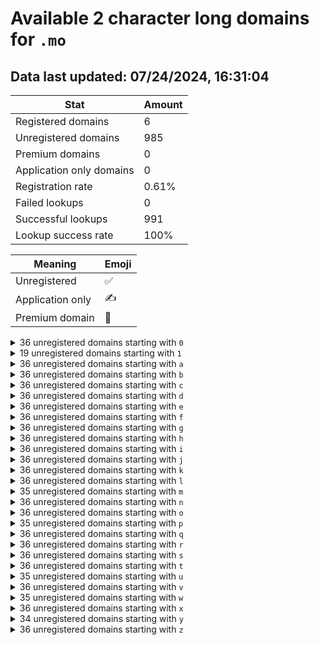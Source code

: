 # Available 2 character long domains for `.mo`

## Data last updated: 07/24/2024, 16:31:04

|Stat|Amount|
|--|--|
|Registered domains|6|
|Unregistered domains|985|
|Premium domains|0|
|Application only domains|0|
|Registration rate|0.61%|
|Failed lookups|0|
|Successful lookups|991|
|Lookup success rate|100%|


|Meaning|Emoji|
|--|--|
|Unregistered|:white_check_mark:|
|Application only|:writing_hand:|
|Premium domain|:gem:|

<details>
<summary>36 unregistered domains starting with <bold><code>0</code></bold></summary>

|Type|Domain|
|--|--|
|:white_check_mark:|`00.mo`|
|:white_check_mark:|`01.mo`|
|:white_check_mark:|`02.mo`|
|:white_check_mark:|`03.mo`|
|:white_check_mark:|`04.mo`|
|:white_check_mark:|`05.mo`|
|:white_check_mark:|`06.mo`|
|:white_check_mark:|`07.mo`|
|:white_check_mark:|`08.mo`|
|:white_check_mark:|`09.mo`|
|:white_check_mark:|`0a.mo`|
|:white_check_mark:|`0b.mo`|
|:white_check_mark:|`0c.mo`|
|:white_check_mark:|`0d.mo`|
|:white_check_mark:|`0e.mo`|
|:white_check_mark:|`0f.mo`|
|:white_check_mark:|`0g.mo`|
|:white_check_mark:|`0h.mo`|
|:white_check_mark:|`0i.mo`|
|:white_check_mark:|`0j.mo`|
|:white_check_mark:|`0k.mo`|
|:white_check_mark:|`0l.mo`|
|:white_check_mark:|`0m.mo`|
|:white_check_mark:|`0n.mo`|
|:white_check_mark:|`0o.mo`|
|:white_check_mark:|`0p.mo`|
|:white_check_mark:|`0q.mo`|
|:white_check_mark:|`0r.mo`|
|:white_check_mark:|`0s.mo`|
|:white_check_mark:|`0t.mo`|
|:white_check_mark:|`0u.mo`|
|:white_check_mark:|`0v.mo`|
|:white_check_mark:|`0w.mo`|
|:white_check_mark:|`0x.mo`|
|:white_check_mark:|`0y.mo`|
|:white_check_mark:|`0z.mo`|
</details>
<details>
<summary>19 unregistered domains starting with <bold><code>1</code></bold></summary>

|Type|Domain|
|--|--|
|:white_check_mark:|`1a.mo`|
|:white_check_mark:|`1b.mo`|
|:white_check_mark:|`1c.mo`|
|:white_check_mark:|`1d.mo`|
|:white_check_mark:|`1e.mo`|
|:white_check_mark:|`1f.mo`|
|:white_check_mark:|`1g.mo`|
|:white_check_mark:|`1h.mo`|
|:white_check_mark:|`1i.mo`|
|:white_check_mark:|`1j.mo`|
|:white_check_mark:|`1k.mo`|
|:white_check_mark:|`1l.mo`|
|:white_check_mark:|`1m.mo`|
|:white_check_mark:|`1n.mo`|
|:white_check_mark:|`1o.mo`|
|:white_check_mark:|`1p.mo`|
|:white_check_mark:|`1q.mo`|
|:white_check_mark:|`1r.mo`|
|:white_check_mark:|`1s.mo`|
</details>
<details>
<summary>36 unregistered domains starting with <bold><code>a</code></bold></summary>

|Type|Domain|
|--|--|
|:white_check_mark:|`a0.mo`|
|:white_check_mark:|`a1.mo`|
|:white_check_mark:|`a2.mo`|
|:white_check_mark:|`a3.mo`|
|:white_check_mark:|`a4.mo`|
|:white_check_mark:|`a5.mo`|
|:white_check_mark:|`a6.mo`|
|:white_check_mark:|`a7.mo`|
|:white_check_mark:|`a8.mo`|
|:white_check_mark:|`a9.mo`|
|:white_check_mark:|`aa.mo`|
|:white_check_mark:|`ab.mo`|
|:white_check_mark:|`ac.mo`|
|:white_check_mark:|`ad.mo`|
|:white_check_mark:|`ae.mo`|
|:white_check_mark:|`af.mo`|
|:white_check_mark:|`ag.mo`|
|:white_check_mark:|`ah.mo`|
|:white_check_mark:|`ai.mo`|
|:white_check_mark:|`aj.mo`|
|:white_check_mark:|`ak.mo`|
|:white_check_mark:|`al.mo`|
|:white_check_mark:|`am.mo`|
|:white_check_mark:|`an.mo`|
|:white_check_mark:|`ao.mo`|
|:white_check_mark:|`ap.mo`|
|:white_check_mark:|`aq.mo`|
|:white_check_mark:|`ar.mo`|
|:white_check_mark:|`as.mo`|
|:white_check_mark:|`at.mo`|
|:white_check_mark:|`au.mo`|
|:white_check_mark:|`av.mo`|
|:white_check_mark:|`aw.mo`|
|:white_check_mark:|`ax.mo`|
|:white_check_mark:|`ay.mo`|
|:white_check_mark:|`az.mo`|
</details>
<details>
<summary>36 unregistered domains starting with <bold><code>b</code></bold></summary>

|Type|Domain|
|--|--|
|:white_check_mark:|`b0.mo`|
|:white_check_mark:|`b1.mo`|
|:white_check_mark:|`b2.mo`|
|:white_check_mark:|`b3.mo`|
|:white_check_mark:|`b4.mo`|
|:white_check_mark:|`b5.mo`|
|:white_check_mark:|`b6.mo`|
|:white_check_mark:|`b7.mo`|
|:white_check_mark:|`b8.mo`|
|:white_check_mark:|`b9.mo`|
|:white_check_mark:|`ba.mo`|
|:white_check_mark:|`bb.mo`|
|:white_check_mark:|`bc.mo`|
|:white_check_mark:|`bd.mo`|
|:white_check_mark:|`be.mo`|
|:white_check_mark:|`bf.mo`|
|:white_check_mark:|`bg.mo`|
|:white_check_mark:|`bh.mo`|
|:white_check_mark:|`bi.mo`|
|:white_check_mark:|`bj.mo`|
|:white_check_mark:|`bk.mo`|
|:white_check_mark:|`bl.mo`|
|:white_check_mark:|`bm.mo`|
|:white_check_mark:|`bn.mo`|
|:white_check_mark:|`bo.mo`|
|:white_check_mark:|`bp.mo`|
|:white_check_mark:|`bq.mo`|
|:white_check_mark:|`br.mo`|
|:white_check_mark:|`bs.mo`|
|:white_check_mark:|`bt.mo`|
|:white_check_mark:|`bu.mo`|
|:white_check_mark:|`bv.mo`|
|:white_check_mark:|`bw.mo`|
|:white_check_mark:|`bx.mo`|
|:white_check_mark:|`by.mo`|
|:white_check_mark:|`bz.mo`|
</details>
<details>
<summary>36 unregistered domains starting with <bold><code>c</code></bold></summary>

|Type|Domain|
|--|--|
|:white_check_mark:|`c0.mo`|
|:white_check_mark:|`c1.mo`|
|:white_check_mark:|`c2.mo`|
|:white_check_mark:|`c3.mo`|
|:white_check_mark:|`c4.mo`|
|:white_check_mark:|`c5.mo`|
|:white_check_mark:|`c6.mo`|
|:white_check_mark:|`c7.mo`|
|:white_check_mark:|`c8.mo`|
|:white_check_mark:|`c9.mo`|
|:white_check_mark:|`ca.mo`|
|:white_check_mark:|`cb.mo`|
|:white_check_mark:|`cc.mo`|
|:white_check_mark:|`cd.mo`|
|:white_check_mark:|`ce.mo`|
|:white_check_mark:|`cf.mo`|
|:white_check_mark:|`cg.mo`|
|:white_check_mark:|`ch.mo`|
|:white_check_mark:|`ci.mo`|
|:white_check_mark:|`cj.mo`|
|:white_check_mark:|`ck.mo`|
|:white_check_mark:|`cl.mo`|
|:white_check_mark:|`cm.mo`|
|:white_check_mark:|`cn.mo`|
|:white_check_mark:|`co.mo`|
|:white_check_mark:|`cp.mo`|
|:white_check_mark:|`cq.mo`|
|:white_check_mark:|`cr.mo`|
|:white_check_mark:|`cs.mo`|
|:white_check_mark:|`ct.mo`|
|:white_check_mark:|`cu.mo`|
|:white_check_mark:|`cv.mo`|
|:white_check_mark:|`cw.mo`|
|:white_check_mark:|`cx.mo`|
|:white_check_mark:|`cy.mo`|
|:white_check_mark:|`cz.mo`|
</details>
<details>
<summary>36 unregistered domains starting with <bold><code>d</code></bold></summary>

|Type|Domain|
|--|--|
|:white_check_mark:|`d0.mo`|
|:white_check_mark:|`d1.mo`|
|:white_check_mark:|`d2.mo`|
|:white_check_mark:|`d3.mo`|
|:white_check_mark:|`d4.mo`|
|:white_check_mark:|`d5.mo`|
|:white_check_mark:|`d6.mo`|
|:white_check_mark:|`d7.mo`|
|:white_check_mark:|`d8.mo`|
|:white_check_mark:|`d9.mo`|
|:white_check_mark:|`da.mo`|
|:white_check_mark:|`db.mo`|
|:white_check_mark:|`dc.mo`|
|:white_check_mark:|`dd.mo`|
|:white_check_mark:|`de.mo`|
|:white_check_mark:|`df.mo`|
|:white_check_mark:|`dg.mo`|
|:white_check_mark:|`dh.mo`|
|:white_check_mark:|`di.mo`|
|:white_check_mark:|`dj.mo`|
|:white_check_mark:|`dk.mo`|
|:white_check_mark:|`dl.mo`|
|:white_check_mark:|`dm.mo`|
|:white_check_mark:|`dn.mo`|
|:white_check_mark:|`do.mo`|
|:white_check_mark:|`dp.mo`|
|:white_check_mark:|`dq.mo`|
|:white_check_mark:|`dr.mo`|
|:white_check_mark:|`ds.mo`|
|:white_check_mark:|`dt.mo`|
|:white_check_mark:|`du.mo`|
|:white_check_mark:|`dv.mo`|
|:white_check_mark:|`dw.mo`|
|:white_check_mark:|`dx.mo`|
|:white_check_mark:|`dy.mo`|
|:white_check_mark:|`dz.mo`|
</details>
<details>
<summary>36 unregistered domains starting with <bold><code>e</code></bold></summary>

|Type|Domain|
|--|--|
|:white_check_mark:|`e0.mo`|
|:white_check_mark:|`e1.mo`|
|:white_check_mark:|`e2.mo`|
|:white_check_mark:|`e3.mo`|
|:white_check_mark:|`e4.mo`|
|:white_check_mark:|`e5.mo`|
|:white_check_mark:|`e6.mo`|
|:white_check_mark:|`e7.mo`|
|:white_check_mark:|`e8.mo`|
|:white_check_mark:|`e9.mo`|
|:white_check_mark:|`ea.mo`|
|:white_check_mark:|`eb.mo`|
|:white_check_mark:|`ec.mo`|
|:white_check_mark:|`ed.mo`|
|:white_check_mark:|`ee.mo`|
|:white_check_mark:|`ef.mo`|
|:white_check_mark:|`eg.mo`|
|:white_check_mark:|`eh.mo`|
|:white_check_mark:|`ei.mo`|
|:white_check_mark:|`ej.mo`|
|:white_check_mark:|`ek.mo`|
|:white_check_mark:|`el.mo`|
|:white_check_mark:|`em.mo`|
|:white_check_mark:|`en.mo`|
|:white_check_mark:|`eo.mo`|
|:white_check_mark:|`ep.mo`|
|:white_check_mark:|`eq.mo`|
|:white_check_mark:|`er.mo`|
|:white_check_mark:|`es.mo`|
|:white_check_mark:|`et.mo`|
|:white_check_mark:|`eu.mo`|
|:white_check_mark:|`ev.mo`|
|:white_check_mark:|`ew.mo`|
|:white_check_mark:|`ex.mo`|
|:white_check_mark:|`ey.mo`|
|:white_check_mark:|`ez.mo`|
</details>
<details>
<summary>36 unregistered domains starting with <bold><code>f</code></bold></summary>

|Type|Domain|
|--|--|
|:white_check_mark:|`f0.mo`|
|:white_check_mark:|`f1.mo`|
|:white_check_mark:|`f2.mo`|
|:white_check_mark:|`f3.mo`|
|:white_check_mark:|`f4.mo`|
|:white_check_mark:|`f5.mo`|
|:white_check_mark:|`f6.mo`|
|:white_check_mark:|`f7.mo`|
|:white_check_mark:|`f8.mo`|
|:white_check_mark:|`f9.mo`|
|:white_check_mark:|`fa.mo`|
|:white_check_mark:|`fb.mo`|
|:white_check_mark:|`fc.mo`|
|:white_check_mark:|`fd.mo`|
|:white_check_mark:|`fe.mo`|
|:white_check_mark:|`ff.mo`|
|:white_check_mark:|`fg.mo`|
|:white_check_mark:|`fh.mo`|
|:white_check_mark:|`fi.mo`|
|:white_check_mark:|`fj.mo`|
|:white_check_mark:|`fk.mo`|
|:white_check_mark:|`fl.mo`|
|:white_check_mark:|`fm.mo`|
|:white_check_mark:|`fn.mo`|
|:white_check_mark:|`fo.mo`|
|:white_check_mark:|`fp.mo`|
|:white_check_mark:|`fq.mo`|
|:white_check_mark:|`fr.mo`|
|:white_check_mark:|`fs.mo`|
|:white_check_mark:|`ft.mo`|
|:white_check_mark:|`fu.mo`|
|:white_check_mark:|`fv.mo`|
|:white_check_mark:|`fw.mo`|
|:white_check_mark:|`fx.mo`|
|:white_check_mark:|`fy.mo`|
|:white_check_mark:|`fz.mo`|
</details>
<details>
<summary>36 unregistered domains starting with <bold><code>g</code></bold></summary>

|Type|Domain|
|--|--|
|:white_check_mark:|`g0.mo`|
|:white_check_mark:|`g1.mo`|
|:white_check_mark:|`g2.mo`|
|:white_check_mark:|`g3.mo`|
|:white_check_mark:|`g4.mo`|
|:white_check_mark:|`g5.mo`|
|:white_check_mark:|`g6.mo`|
|:white_check_mark:|`g7.mo`|
|:white_check_mark:|`g8.mo`|
|:white_check_mark:|`g9.mo`|
|:white_check_mark:|`ga.mo`|
|:white_check_mark:|`gb.mo`|
|:white_check_mark:|`gc.mo`|
|:white_check_mark:|`gd.mo`|
|:white_check_mark:|`ge.mo`|
|:white_check_mark:|`gf.mo`|
|:white_check_mark:|`gg.mo`|
|:white_check_mark:|`gh.mo`|
|:white_check_mark:|`gi.mo`|
|:white_check_mark:|`gj.mo`|
|:white_check_mark:|`gk.mo`|
|:white_check_mark:|`gl.mo`|
|:white_check_mark:|`gm.mo`|
|:white_check_mark:|`gn.mo`|
|:white_check_mark:|`go.mo`|
|:white_check_mark:|`gp.mo`|
|:white_check_mark:|`gq.mo`|
|:white_check_mark:|`gr.mo`|
|:white_check_mark:|`gs.mo`|
|:white_check_mark:|`gt.mo`|
|:white_check_mark:|`gu.mo`|
|:white_check_mark:|`gv.mo`|
|:white_check_mark:|`gw.mo`|
|:white_check_mark:|`gx.mo`|
|:white_check_mark:|`gy.mo`|
|:white_check_mark:|`gz.mo`|
</details>
<details>
<summary>36 unregistered domains starting with <bold><code>h</code></bold></summary>

|Type|Domain|
|--|--|
|:white_check_mark:|`h0.mo`|
|:white_check_mark:|`h1.mo`|
|:white_check_mark:|`h2.mo`|
|:white_check_mark:|`h3.mo`|
|:white_check_mark:|`h4.mo`|
|:white_check_mark:|`h5.mo`|
|:white_check_mark:|`h6.mo`|
|:white_check_mark:|`h7.mo`|
|:white_check_mark:|`h8.mo`|
|:white_check_mark:|`h9.mo`|
|:white_check_mark:|`ha.mo`|
|:white_check_mark:|`hb.mo`|
|:white_check_mark:|`hc.mo`|
|:white_check_mark:|`hd.mo`|
|:white_check_mark:|`he.mo`|
|:white_check_mark:|`hf.mo`|
|:white_check_mark:|`hg.mo`|
|:white_check_mark:|`hh.mo`|
|:white_check_mark:|`hi.mo`|
|:white_check_mark:|`hj.mo`|
|:white_check_mark:|`hk.mo`|
|:white_check_mark:|`hl.mo`|
|:white_check_mark:|`hm.mo`|
|:white_check_mark:|`hn.mo`|
|:white_check_mark:|`ho.mo`|
|:white_check_mark:|`hp.mo`|
|:white_check_mark:|`hq.mo`|
|:white_check_mark:|`hr.mo`|
|:white_check_mark:|`hs.mo`|
|:white_check_mark:|`ht.mo`|
|:white_check_mark:|`hu.mo`|
|:white_check_mark:|`hv.mo`|
|:white_check_mark:|`hw.mo`|
|:white_check_mark:|`hx.mo`|
|:white_check_mark:|`hy.mo`|
|:white_check_mark:|`hz.mo`|
</details>
<details>
<summary>36 unregistered domains starting with <bold><code>i</code></bold></summary>

|Type|Domain|
|--|--|
|:white_check_mark:|`i0.mo`|
|:white_check_mark:|`i1.mo`|
|:white_check_mark:|`i2.mo`|
|:white_check_mark:|`i3.mo`|
|:white_check_mark:|`i4.mo`|
|:white_check_mark:|`i5.mo`|
|:white_check_mark:|`i6.mo`|
|:white_check_mark:|`i7.mo`|
|:white_check_mark:|`i8.mo`|
|:white_check_mark:|`i9.mo`|
|:white_check_mark:|`ia.mo`|
|:white_check_mark:|`ib.mo`|
|:white_check_mark:|`ic.mo`|
|:white_check_mark:|`id.mo`|
|:white_check_mark:|`ie.mo`|
|:white_check_mark:|`if.mo`|
|:white_check_mark:|`ig.mo`|
|:white_check_mark:|`ih.mo`|
|:white_check_mark:|`ii.mo`|
|:white_check_mark:|`ij.mo`|
|:white_check_mark:|`ik.mo`|
|:white_check_mark:|`il.mo`|
|:white_check_mark:|`im.mo`|
|:white_check_mark:|`in.mo`|
|:white_check_mark:|`io.mo`|
|:white_check_mark:|`ip.mo`|
|:white_check_mark:|`iq.mo`|
|:white_check_mark:|`ir.mo`|
|:white_check_mark:|`is.mo`|
|:white_check_mark:|`it.mo`|
|:white_check_mark:|`iu.mo`|
|:white_check_mark:|`iv.mo`|
|:white_check_mark:|`iw.mo`|
|:white_check_mark:|`ix.mo`|
|:white_check_mark:|`iy.mo`|
|:white_check_mark:|`iz.mo`|
</details>
<details>
<summary>36 unregistered domains starting with <bold><code>j</code></bold></summary>

|Type|Domain|
|--|--|
|:white_check_mark:|`j0.mo`|
|:white_check_mark:|`j1.mo`|
|:white_check_mark:|`j2.mo`|
|:white_check_mark:|`j3.mo`|
|:white_check_mark:|`j4.mo`|
|:white_check_mark:|`j5.mo`|
|:white_check_mark:|`j6.mo`|
|:white_check_mark:|`j7.mo`|
|:white_check_mark:|`j8.mo`|
|:white_check_mark:|`j9.mo`|
|:white_check_mark:|`ja.mo`|
|:white_check_mark:|`jb.mo`|
|:white_check_mark:|`jc.mo`|
|:white_check_mark:|`jd.mo`|
|:white_check_mark:|`je.mo`|
|:white_check_mark:|`jf.mo`|
|:white_check_mark:|`jg.mo`|
|:white_check_mark:|`jh.mo`|
|:white_check_mark:|`ji.mo`|
|:white_check_mark:|`jj.mo`|
|:white_check_mark:|`jk.mo`|
|:white_check_mark:|`jl.mo`|
|:white_check_mark:|`jm.mo`|
|:white_check_mark:|`jn.mo`|
|:white_check_mark:|`jo.mo`|
|:white_check_mark:|`jp.mo`|
|:white_check_mark:|`jq.mo`|
|:white_check_mark:|`jr.mo`|
|:white_check_mark:|`js.mo`|
|:white_check_mark:|`jt.mo`|
|:white_check_mark:|`ju.mo`|
|:white_check_mark:|`jv.mo`|
|:white_check_mark:|`jw.mo`|
|:white_check_mark:|`jx.mo`|
|:white_check_mark:|`jy.mo`|
|:white_check_mark:|`jz.mo`|
</details>
<details>
<summary>36 unregistered domains starting with <bold><code>k</code></bold></summary>

|Type|Domain|
|--|--|
|:white_check_mark:|`k0.mo`|
|:white_check_mark:|`k1.mo`|
|:white_check_mark:|`k2.mo`|
|:white_check_mark:|`k3.mo`|
|:white_check_mark:|`k4.mo`|
|:white_check_mark:|`k5.mo`|
|:white_check_mark:|`k6.mo`|
|:white_check_mark:|`k7.mo`|
|:white_check_mark:|`k8.mo`|
|:white_check_mark:|`k9.mo`|
|:white_check_mark:|`ka.mo`|
|:white_check_mark:|`kb.mo`|
|:white_check_mark:|`kc.mo`|
|:white_check_mark:|`kd.mo`|
|:white_check_mark:|`ke.mo`|
|:white_check_mark:|`kf.mo`|
|:white_check_mark:|`kg.mo`|
|:white_check_mark:|`kh.mo`|
|:white_check_mark:|`ki.mo`|
|:white_check_mark:|`kj.mo`|
|:white_check_mark:|`kk.mo`|
|:white_check_mark:|`kl.mo`|
|:white_check_mark:|`km.mo`|
|:white_check_mark:|`kn.mo`|
|:white_check_mark:|`ko.mo`|
|:white_check_mark:|`kp.mo`|
|:white_check_mark:|`kq.mo`|
|:white_check_mark:|`kr.mo`|
|:white_check_mark:|`ks.mo`|
|:white_check_mark:|`kt.mo`|
|:white_check_mark:|`ku.mo`|
|:white_check_mark:|`kv.mo`|
|:white_check_mark:|`kw.mo`|
|:white_check_mark:|`kx.mo`|
|:white_check_mark:|`ky.mo`|
|:white_check_mark:|`kz.mo`|
</details>
<details>
<summary>36 unregistered domains starting with <bold><code>l</code></bold></summary>

|Type|Domain|
|--|--|
|:white_check_mark:|`l0.mo`|
|:white_check_mark:|`l1.mo`|
|:white_check_mark:|`l2.mo`|
|:white_check_mark:|`l3.mo`|
|:white_check_mark:|`l4.mo`|
|:white_check_mark:|`l5.mo`|
|:white_check_mark:|`l6.mo`|
|:white_check_mark:|`l7.mo`|
|:white_check_mark:|`l8.mo`|
|:white_check_mark:|`l9.mo`|
|:white_check_mark:|`la.mo`|
|:white_check_mark:|`lb.mo`|
|:white_check_mark:|`lc.mo`|
|:white_check_mark:|`ld.mo`|
|:white_check_mark:|`le.mo`|
|:white_check_mark:|`lf.mo`|
|:white_check_mark:|`lg.mo`|
|:white_check_mark:|`lh.mo`|
|:white_check_mark:|`li.mo`|
|:white_check_mark:|`lj.mo`|
|:white_check_mark:|`lk.mo`|
|:white_check_mark:|`ll.mo`|
|:white_check_mark:|`lm.mo`|
|:white_check_mark:|`ln.mo`|
|:white_check_mark:|`lo.mo`|
|:white_check_mark:|`lp.mo`|
|:white_check_mark:|`lq.mo`|
|:white_check_mark:|`lr.mo`|
|:white_check_mark:|`ls.mo`|
|:white_check_mark:|`lt.mo`|
|:white_check_mark:|`lu.mo`|
|:white_check_mark:|`lv.mo`|
|:white_check_mark:|`lw.mo`|
|:white_check_mark:|`lx.mo`|
|:white_check_mark:|`ly.mo`|
|:white_check_mark:|`lz.mo`|
</details>
<details>
<summary>35 unregistered domains starting with <bold><code>m</code></bold></summary>

|Type|Domain|
|--|--|
|:white_check_mark:|`m0.mo`|
|:white_check_mark:|`m1.mo`|
|:white_check_mark:|`m2.mo`|
|:white_check_mark:|`m3.mo`|
|:white_check_mark:|`m4.mo`|
|:white_check_mark:|`m5.mo`|
|:white_check_mark:|`m6.mo`|
|:white_check_mark:|`m7.mo`|
|:white_check_mark:|`m8.mo`|
|:white_check_mark:|`m9.mo`|
|:white_check_mark:|`ma.mo`|
|:white_check_mark:|`mb.mo`|
|:white_check_mark:|`mc.mo`|
|:white_check_mark:|`md.mo`|
|:white_check_mark:|`me.mo`|
|:white_check_mark:|`mf.mo`|
|:white_check_mark:|`mg.mo`|
|:white_check_mark:|`mh.mo`|
|:white_check_mark:|`mj.mo`|
|:white_check_mark:|`mk.mo`|
|:white_check_mark:|`ml.mo`|
|:white_check_mark:|`mm.mo`|
|:white_check_mark:|`mn.mo`|
|:white_check_mark:|`mo.mo`|
|:white_check_mark:|`mp.mo`|
|:white_check_mark:|`mq.mo`|
|:white_check_mark:|`mr.mo`|
|:white_check_mark:|`ms.mo`|
|:white_check_mark:|`mt.mo`|
|:white_check_mark:|`mu.mo`|
|:white_check_mark:|`mv.mo`|
|:white_check_mark:|`mw.mo`|
|:white_check_mark:|`mx.mo`|
|:white_check_mark:|`my.mo`|
|:white_check_mark:|`mz.mo`|
</details>
<details>
<summary>36 unregistered domains starting with <bold><code>n</code></bold></summary>

|Type|Domain|
|--|--|
|:white_check_mark:|`n0.mo`|
|:white_check_mark:|`n1.mo`|
|:white_check_mark:|`n2.mo`|
|:white_check_mark:|`n3.mo`|
|:white_check_mark:|`n4.mo`|
|:white_check_mark:|`n5.mo`|
|:white_check_mark:|`n6.mo`|
|:white_check_mark:|`n7.mo`|
|:white_check_mark:|`n8.mo`|
|:white_check_mark:|`n9.mo`|
|:white_check_mark:|`na.mo`|
|:white_check_mark:|`nb.mo`|
|:white_check_mark:|`nc.mo`|
|:white_check_mark:|`nd.mo`|
|:white_check_mark:|`ne.mo`|
|:white_check_mark:|`nf.mo`|
|:white_check_mark:|`ng.mo`|
|:white_check_mark:|`nh.mo`|
|:white_check_mark:|`ni.mo`|
|:white_check_mark:|`nj.mo`|
|:white_check_mark:|`nk.mo`|
|:white_check_mark:|`nl.mo`|
|:white_check_mark:|`nm.mo`|
|:white_check_mark:|`nn.mo`|
|:white_check_mark:|`no.mo`|
|:white_check_mark:|`np.mo`|
|:white_check_mark:|`nq.mo`|
|:white_check_mark:|`nr.mo`|
|:white_check_mark:|`ns.mo`|
|:white_check_mark:|`nt.mo`|
|:white_check_mark:|`nu.mo`|
|:white_check_mark:|`nv.mo`|
|:white_check_mark:|`nw.mo`|
|:white_check_mark:|`nx.mo`|
|:white_check_mark:|`ny.mo`|
|:white_check_mark:|`nz.mo`|
</details>
<details>
<summary>36 unregistered domains starting with <bold><code>o</code></bold></summary>

|Type|Domain|
|--|--|
|:white_check_mark:|`o0.mo`|
|:white_check_mark:|`o1.mo`|
|:white_check_mark:|`o2.mo`|
|:white_check_mark:|`o3.mo`|
|:white_check_mark:|`o4.mo`|
|:white_check_mark:|`o5.mo`|
|:white_check_mark:|`o6.mo`|
|:white_check_mark:|`o7.mo`|
|:white_check_mark:|`o8.mo`|
|:white_check_mark:|`o9.mo`|
|:white_check_mark:|`oa.mo`|
|:white_check_mark:|`ob.mo`|
|:white_check_mark:|`oc.mo`|
|:white_check_mark:|`od.mo`|
|:white_check_mark:|`oe.mo`|
|:white_check_mark:|`of.mo`|
|:white_check_mark:|`og.mo`|
|:white_check_mark:|`oh.mo`|
|:white_check_mark:|`oi.mo`|
|:white_check_mark:|`oj.mo`|
|:white_check_mark:|`ok.mo`|
|:white_check_mark:|`ol.mo`|
|:white_check_mark:|`om.mo`|
|:white_check_mark:|`on.mo`|
|:white_check_mark:|`oo.mo`|
|:white_check_mark:|`op.mo`|
|:white_check_mark:|`oq.mo`|
|:white_check_mark:|`or.mo`|
|:white_check_mark:|`os.mo`|
|:white_check_mark:|`ot.mo`|
|:white_check_mark:|`ou.mo`|
|:white_check_mark:|`ov.mo`|
|:white_check_mark:|`ow.mo`|
|:white_check_mark:|`ox.mo`|
|:white_check_mark:|`oy.mo`|
|:white_check_mark:|`oz.mo`|
</details>
<details>
<summary>35 unregistered domains starting with <bold><code>p</code></bold></summary>

|Type|Domain|
|--|--|
|:white_check_mark:|`p0.mo`|
|:white_check_mark:|`p1.mo`|
|:white_check_mark:|`p2.mo`|
|:white_check_mark:|`p3.mo`|
|:white_check_mark:|`p4.mo`|
|:white_check_mark:|`p5.mo`|
|:white_check_mark:|`p6.mo`|
|:white_check_mark:|`p7.mo`|
|:white_check_mark:|`p8.mo`|
|:white_check_mark:|`p9.mo`|
|:white_check_mark:|`pa.mo`|
|:white_check_mark:|`pb.mo`|
|:white_check_mark:|`pc.mo`|
|:white_check_mark:|`pd.mo`|
|:white_check_mark:|`pe.mo`|
|:white_check_mark:|`pf.mo`|
|:white_check_mark:|`pg.mo`|
|:white_check_mark:|`ph.mo`|
|:white_check_mark:|`pi.mo`|
|:white_check_mark:|`pj.mo`|
|:white_check_mark:|`pl.mo`|
|:white_check_mark:|`pm.mo`|
|:white_check_mark:|`pn.mo`|
|:white_check_mark:|`po.mo`|
|:white_check_mark:|`pp.mo`|
|:white_check_mark:|`pq.mo`|
|:white_check_mark:|`pr.mo`|
|:white_check_mark:|`ps.mo`|
|:white_check_mark:|`pt.mo`|
|:white_check_mark:|`pu.mo`|
|:white_check_mark:|`pv.mo`|
|:white_check_mark:|`pw.mo`|
|:white_check_mark:|`px.mo`|
|:white_check_mark:|`py.mo`|
|:white_check_mark:|`pz.mo`|
</details>
<details>
<summary>36 unregistered domains starting with <bold><code>q</code></bold></summary>

|Type|Domain|
|--|--|
|:white_check_mark:|`q0.mo`|
|:white_check_mark:|`q1.mo`|
|:white_check_mark:|`q2.mo`|
|:white_check_mark:|`q3.mo`|
|:white_check_mark:|`q4.mo`|
|:white_check_mark:|`q5.mo`|
|:white_check_mark:|`q6.mo`|
|:white_check_mark:|`q7.mo`|
|:white_check_mark:|`q8.mo`|
|:white_check_mark:|`q9.mo`|
|:white_check_mark:|`qa.mo`|
|:white_check_mark:|`qb.mo`|
|:white_check_mark:|`qc.mo`|
|:white_check_mark:|`qd.mo`|
|:white_check_mark:|`qe.mo`|
|:white_check_mark:|`qf.mo`|
|:white_check_mark:|`qg.mo`|
|:white_check_mark:|`qh.mo`|
|:white_check_mark:|`qi.mo`|
|:white_check_mark:|`qj.mo`|
|:white_check_mark:|`qk.mo`|
|:white_check_mark:|`ql.mo`|
|:white_check_mark:|`qm.mo`|
|:white_check_mark:|`qn.mo`|
|:white_check_mark:|`qo.mo`|
|:white_check_mark:|`qp.mo`|
|:white_check_mark:|`qq.mo`|
|:white_check_mark:|`qr.mo`|
|:white_check_mark:|`qs.mo`|
|:white_check_mark:|`qt.mo`|
|:white_check_mark:|`qu.mo`|
|:white_check_mark:|`qv.mo`|
|:white_check_mark:|`qw.mo`|
|:white_check_mark:|`qx.mo`|
|:white_check_mark:|`qy.mo`|
|:white_check_mark:|`qz.mo`|
</details>
<details>
<summary>36 unregistered domains starting with <bold><code>r</code></bold></summary>

|Type|Domain|
|--|--|
|:white_check_mark:|`r0.mo`|
|:white_check_mark:|`r1.mo`|
|:white_check_mark:|`r2.mo`|
|:white_check_mark:|`r3.mo`|
|:white_check_mark:|`r4.mo`|
|:white_check_mark:|`r5.mo`|
|:white_check_mark:|`r6.mo`|
|:white_check_mark:|`r7.mo`|
|:white_check_mark:|`r8.mo`|
|:white_check_mark:|`r9.mo`|
|:white_check_mark:|`ra.mo`|
|:white_check_mark:|`rb.mo`|
|:white_check_mark:|`rc.mo`|
|:white_check_mark:|`rd.mo`|
|:white_check_mark:|`re.mo`|
|:white_check_mark:|`rf.mo`|
|:white_check_mark:|`rg.mo`|
|:white_check_mark:|`rh.mo`|
|:white_check_mark:|`ri.mo`|
|:white_check_mark:|`rj.mo`|
|:white_check_mark:|`rk.mo`|
|:white_check_mark:|`rl.mo`|
|:white_check_mark:|`rm.mo`|
|:white_check_mark:|`rn.mo`|
|:white_check_mark:|`ro.mo`|
|:white_check_mark:|`rp.mo`|
|:white_check_mark:|`rq.mo`|
|:white_check_mark:|`rr.mo`|
|:white_check_mark:|`rs.mo`|
|:white_check_mark:|`rt.mo`|
|:white_check_mark:|`ru.mo`|
|:white_check_mark:|`rv.mo`|
|:white_check_mark:|`rw.mo`|
|:white_check_mark:|`rx.mo`|
|:white_check_mark:|`ry.mo`|
|:white_check_mark:|`rz.mo`|
</details>
<details>
<summary>36 unregistered domains starting with <bold><code>s</code></bold></summary>

|Type|Domain|
|--|--|
|:white_check_mark:|`s0.mo`|
|:white_check_mark:|`s1.mo`|
|:white_check_mark:|`s2.mo`|
|:white_check_mark:|`s3.mo`|
|:white_check_mark:|`s4.mo`|
|:white_check_mark:|`s5.mo`|
|:white_check_mark:|`s6.mo`|
|:white_check_mark:|`s7.mo`|
|:white_check_mark:|`s8.mo`|
|:white_check_mark:|`s9.mo`|
|:white_check_mark:|`sa.mo`|
|:white_check_mark:|`sb.mo`|
|:white_check_mark:|`sc.mo`|
|:white_check_mark:|`sd.mo`|
|:white_check_mark:|`se.mo`|
|:white_check_mark:|`sf.mo`|
|:white_check_mark:|`sg.mo`|
|:white_check_mark:|`sh.mo`|
|:white_check_mark:|`si.mo`|
|:white_check_mark:|`sj.mo`|
|:white_check_mark:|`sk.mo`|
|:white_check_mark:|`sl.mo`|
|:white_check_mark:|`sm.mo`|
|:white_check_mark:|`sn.mo`|
|:white_check_mark:|`so.mo`|
|:white_check_mark:|`sp.mo`|
|:white_check_mark:|`sq.mo`|
|:white_check_mark:|`sr.mo`|
|:white_check_mark:|`ss.mo`|
|:white_check_mark:|`st.mo`|
|:white_check_mark:|`su.mo`|
|:white_check_mark:|`sv.mo`|
|:white_check_mark:|`sw.mo`|
|:white_check_mark:|`sx.mo`|
|:white_check_mark:|`sy.mo`|
|:white_check_mark:|`sz.mo`|
</details>
<details>
<summary>36 unregistered domains starting with <bold><code>t</code></bold></summary>

|Type|Domain|
|--|--|
|:white_check_mark:|`t0.mo`|
|:white_check_mark:|`t1.mo`|
|:white_check_mark:|`t2.mo`|
|:white_check_mark:|`t3.mo`|
|:white_check_mark:|`t4.mo`|
|:white_check_mark:|`t5.mo`|
|:white_check_mark:|`t6.mo`|
|:white_check_mark:|`t7.mo`|
|:white_check_mark:|`t8.mo`|
|:white_check_mark:|`t9.mo`|
|:white_check_mark:|`ta.mo`|
|:white_check_mark:|`tb.mo`|
|:white_check_mark:|`tc.mo`|
|:white_check_mark:|`td.mo`|
|:white_check_mark:|`te.mo`|
|:white_check_mark:|`tf.mo`|
|:white_check_mark:|`tg.mo`|
|:white_check_mark:|`th.mo`|
|:white_check_mark:|`ti.mo`|
|:white_check_mark:|`tj.mo`|
|:white_check_mark:|`tk.mo`|
|:white_check_mark:|`tl.mo`|
|:white_check_mark:|`tm.mo`|
|:white_check_mark:|`tn.mo`|
|:white_check_mark:|`to.mo`|
|:white_check_mark:|`tp.mo`|
|:white_check_mark:|`tq.mo`|
|:white_check_mark:|`tr.mo`|
|:white_check_mark:|`ts.mo`|
|:white_check_mark:|`tt.mo`|
|:white_check_mark:|`tu.mo`|
|:white_check_mark:|`tv.mo`|
|:white_check_mark:|`tw.mo`|
|:white_check_mark:|`tx.mo`|
|:white_check_mark:|`ty.mo`|
|:white_check_mark:|`tz.mo`|
</details>
<details>
<summary>35 unregistered domains starting with <bold><code>u</code></bold></summary>

|Type|Domain|
|--|--|
|:white_check_mark:|`u0.mo`|
|:white_check_mark:|`u1.mo`|
|:white_check_mark:|`u2.mo`|
|:white_check_mark:|`u3.mo`|
|:white_check_mark:|`u4.mo`|
|:white_check_mark:|`u5.mo`|
|:white_check_mark:|`u6.mo`|
|:white_check_mark:|`u7.mo`|
|:white_check_mark:|`u8.mo`|
|:white_check_mark:|`u9.mo`|
|:white_check_mark:|`ua.mo`|
|:white_check_mark:|`ub.mo`|
|:white_check_mark:|`uc.mo`|
|:white_check_mark:|`ud.mo`|
|:white_check_mark:|`ue.mo`|
|:white_check_mark:|`uf.mo`|
|:white_check_mark:|`ug.mo`|
|:white_check_mark:|`uh.mo`|
|:white_check_mark:|`ui.mo`|
|:white_check_mark:|`uj.mo`|
|:white_check_mark:|`uk.mo`|
|:white_check_mark:|`ul.mo`|
|:white_check_mark:|`un.mo`|
|:white_check_mark:|`uo.mo`|
|:white_check_mark:|`up.mo`|
|:white_check_mark:|`uq.mo`|
|:white_check_mark:|`ur.mo`|
|:white_check_mark:|`us.mo`|
|:white_check_mark:|`ut.mo`|
|:white_check_mark:|`uu.mo`|
|:white_check_mark:|`uv.mo`|
|:white_check_mark:|`uw.mo`|
|:white_check_mark:|`ux.mo`|
|:white_check_mark:|`uy.mo`|
|:white_check_mark:|`uz.mo`|
</details>
<details>
<summary>36 unregistered domains starting with <bold><code>v</code></bold></summary>

|Type|Domain|
|--|--|
|:white_check_mark:|`v0.mo`|
|:white_check_mark:|`v1.mo`|
|:white_check_mark:|`v2.mo`|
|:white_check_mark:|`v3.mo`|
|:white_check_mark:|`v4.mo`|
|:white_check_mark:|`v5.mo`|
|:white_check_mark:|`v6.mo`|
|:white_check_mark:|`v7.mo`|
|:white_check_mark:|`v8.mo`|
|:white_check_mark:|`v9.mo`|
|:white_check_mark:|`va.mo`|
|:white_check_mark:|`vb.mo`|
|:white_check_mark:|`vc.mo`|
|:white_check_mark:|`vd.mo`|
|:white_check_mark:|`ve.mo`|
|:white_check_mark:|`vf.mo`|
|:white_check_mark:|`vg.mo`|
|:white_check_mark:|`vh.mo`|
|:white_check_mark:|`vi.mo`|
|:white_check_mark:|`vj.mo`|
|:white_check_mark:|`vk.mo`|
|:white_check_mark:|`vl.mo`|
|:white_check_mark:|`vm.mo`|
|:white_check_mark:|`vn.mo`|
|:white_check_mark:|`vo.mo`|
|:white_check_mark:|`vp.mo`|
|:white_check_mark:|`vq.mo`|
|:white_check_mark:|`vr.mo`|
|:white_check_mark:|`vs.mo`|
|:white_check_mark:|`vt.mo`|
|:white_check_mark:|`vu.mo`|
|:white_check_mark:|`vv.mo`|
|:white_check_mark:|`vw.mo`|
|:white_check_mark:|`vx.mo`|
|:white_check_mark:|`vy.mo`|
|:white_check_mark:|`vz.mo`|
</details>
<details>
<summary>35 unregistered domains starting with <bold><code>w</code></bold></summary>

|Type|Domain|
|--|--|
|:white_check_mark:|`w0.mo`|
|:white_check_mark:|`w1.mo`|
|:white_check_mark:|`w2.mo`|
|:white_check_mark:|`w3.mo`|
|:white_check_mark:|`w4.mo`|
|:white_check_mark:|`w5.mo`|
|:white_check_mark:|`w6.mo`|
|:white_check_mark:|`w7.mo`|
|:white_check_mark:|`w8.mo`|
|:white_check_mark:|`w9.mo`|
|:white_check_mark:|`wa.mo`|
|:white_check_mark:|`wb.mo`|
|:white_check_mark:|`wc.mo`|
|:white_check_mark:|`wd.mo`|
|:white_check_mark:|`we.mo`|
|:white_check_mark:|`wf.mo`|
|:white_check_mark:|`wg.mo`|
|:white_check_mark:|`wi.mo`|
|:white_check_mark:|`wj.mo`|
|:white_check_mark:|`wk.mo`|
|:white_check_mark:|`wl.mo`|
|:white_check_mark:|`wm.mo`|
|:white_check_mark:|`wn.mo`|
|:white_check_mark:|`wo.mo`|
|:white_check_mark:|`wp.mo`|
|:white_check_mark:|`wq.mo`|
|:white_check_mark:|`wr.mo`|
|:white_check_mark:|`ws.mo`|
|:white_check_mark:|`wt.mo`|
|:white_check_mark:|`wu.mo`|
|:white_check_mark:|`wv.mo`|
|:white_check_mark:|`ww.mo`|
|:white_check_mark:|`wx.mo`|
|:white_check_mark:|`wy.mo`|
|:white_check_mark:|`wz.mo`|
</details>
<details>
<summary>36 unregistered domains starting with <bold><code>x</code></bold></summary>

|Type|Domain|
|--|--|
|:white_check_mark:|`x0.mo`|
|:white_check_mark:|`x1.mo`|
|:white_check_mark:|`x2.mo`|
|:white_check_mark:|`x3.mo`|
|:white_check_mark:|`x4.mo`|
|:white_check_mark:|`x5.mo`|
|:white_check_mark:|`x6.mo`|
|:white_check_mark:|`x7.mo`|
|:white_check_mark:|`x8.mo`|
|:white_check_mark:|`x9.mo`|
|:white_check_mark:|`xa.mo`|
|:white_check_mark:|`xb.mo`|
|:white_check_mark:|`xc.mo`|
|:white_check_mark:|`xd.mo`|
|:white_check_mark:|`xe.mo`|
|:white_check_mark:|`xf.mo`|
|:white_check_mark:|`xg.mo`|
|:white_check_mark:|`xh.mo`|
|:white_check_mark:|`xi.mo`|
|:white_check_mark:|`xj.mo`|
|:white_check_mark:|`xk.mo`|
|:white_check_mark:|`xl.mo`|
|:white_check_mark:|`xm.mo`|
|:white_check_mark:|`xn.mo`|
|:white_check_mark:|`xo.mo`|
|:white_check_mark:|`xp.mo`|
|:white_check_mark:|`xq.mo`|
|:white_check_mark:|`xr.mo`|
|:white_check_mark:|`xs.mo`|
|:white_check_mark:|`xt.mo`|
|:white_check_mark:|`xu.mo`|
|:white_check_mark:|`xv.mo`|
|:white_check_mark:|`xw.mo`|
|:white_check_mark:|`xx.mo`|
|:white_check_mark:|`xy.mo`|
|:white_check_mark:|`xz.mo`|
</details>
<details>
<summary>34 unregistered domains starting with <bold><code>y</code></bold></summary>

|Type|Domain|
|--|--|
|:white_check_mark:|`y0.mo`|
|:white_check_mark:|`y1.mo`|
|:white_check_mark:|`y2.mo`|
|:white_check_mark:|`y3.mo`|
|:white_check_mark:|`y4.mo`|
|:white_check_mark:|`y5.mo`|
|:white_check_mark:|`y6.mo`|
|:white_check_mark:|`y7.mo`|
|:white_check_mark:|`y8.mo`|
|:white_check_mark:|`y9.mo`|
|:white_check_mark:|`ya.mo`|
|:white_check_mark:|`yb.mo`|
|:white_check_mark:|`yc.mo`|
|:white_check_mark:|`yd.mo`|
|:white_check_mark:|`ye.mo`|
|:white_check_mark:|`yg.mo`|
|:white_check_mark:|`yh.mo`|
|:white_check_mark:|`yi.mo`|
|:white_check_mark:|`yj.mo`|
|:white_check_mark:|`yk.mo`|
|:white_check_mark:|`yl.mo`|
|:white_check_mark:|`ym.mo`|
|:white_check_mark:|`yn.mo`|
|:white_check_mark:|`yo.mo`|
|:white_check_mark:|`yq.mo`|
|:white_check_mark:|`yr.mo`|
|:white_check_mark:|`ys.mo`|
|:white_check_mark:|`yt.mo`|
|:white_check_mark:|`yu.mo`|
|:white_check_mark:|`yv.mo`|
|:white_check_mark:|`yw.mo`|
|:white_check_mark:|`yx.mo`|
|:white_check_mark:|`yy.mo`|
|:white_check_mark:|`yz.mo`|
</details>
<details>
<summary>36 unregistered domains starting with <bold><code>z</code></bold></summary>

|Type|Domain|
|--|--|
|:white_check_mark:|`z0.mo`|
|:white_check_mark:|`z1.mo`|
|:white_check_mark:|`z2.mo`|
|:white_check_mark:|`z3.mo`|
|:white_check_mark:|`z4.mo`|
|:white_check_mark:|`z5.mo`|
|:white_check_mark:|`z6.mo`|
|:white_check_mark:|`z7.mo`|
|:white_check_mark:|`z8.mo`|
|:white_check_mark:|`z9.mo`|
|:white_check_mark:|`za.mo`|
|:white_check_mark:|`zb.mo`|
|:white_check_mark:|`zc.mo`|
|:white_check_mark:|`zd.mo`|
|:white_check_mark:|`ze.mo`|
|:white_check_mark:|`zf.mo`|
|:white_check_mark:|`zg.mo`|
|:white_check_mark:|`zh.mo`|
|:white_check_mark:|`zi.mo`|
|:white_check_mark:|`zj.mo`|
|:white_check_mark:|`zk.mo`|
|:white_check_mark:|`zl.mo`|
|:white_check_mark:|`zm.mo`|
|:white_check_mark:|`zn.mo`|
|:white_check_mark:|`zo.mo`|
|:white_check_mark:|`zp.mo`|
|:white_check_mark:|`zq.mo`|
|:white_check_mark:|`zr.mo`|
|:white_check_mark:|`zs.mo`|
|:white_check_mark:|`zt.mo`|
|:white_check_mark:|`zu.mo`|
|:white_check_mark:|`zv.mo`|
|:white_check_mark:|`zw.mo`|
|:white_check_mark:|`zx.mo`|
|:white_check_mark:|`zy.mo`|
|:white_check_mark:|`zz.mo`|
</details>